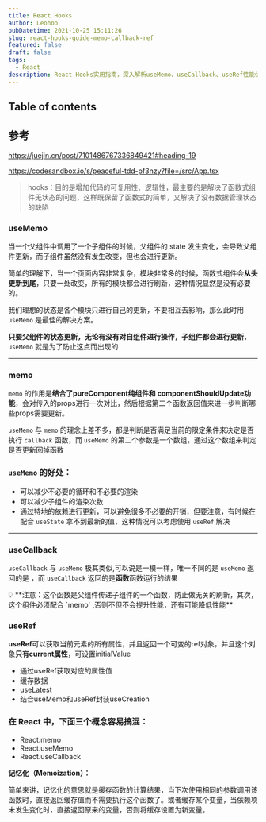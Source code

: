 ```yaml
---
title: React Hooks
author: Leohoo
pubDatetime: 2021-10-25 15:11:26
slug: react-hooks-guide-memo-callback-ref
featured: false
draft: false
tags:
  - React
description: React Hooks实用指南，深入解析useMemo、useCallback、useRef性能优化技巧，理解记忆化机制提升组件渲染效率。
---
```


## Table of contents


## 参考
https://juejin.cn/post/7101486767336849421#heading-19

https://codesandbox.io/s/peaceful-tdd-pf3nzy?file=/src/App.tsx

> hooks：目的是增加代码的可复用性、逻辑性，最主要的是解决了函数式组件无状态的问题，这样既保留了函数式的简单，又解决了没有数据管理状态的缺陷
>

### useMemo

当一个父组件中调用了一个子组件的时候，父组件的 state 发生变化，会导致父组件更新，而子组件虽然没有发生改变，但也会进行更新。

简单的理解下，当一个页面内容非常复杂，模块非常多的时候，函数式组件会**从头更新到尾**，只要一处改变，所有的模块都会进行刷新，这种情况显然是没有必要的。

我们理想的状态是各个模块只进行自己的更新，不要相互去影响，那么此时用 `useMemo` 是最佳的解决方案。

**只要父组件的状态更新，无论有没有对自组件进行操作，子组件都会进行更新**， `useMemo` 就是为了防止这点而出现的

---

### memo

`memo` 的作用是**结合了pureComponent纯组件和 componentShouldUpdate功能**，会对传入的props进行一次对比，然后根据第二个函数返回值来进一步判断哪些props需要更新。

`useMemo` 与 `memo` 的理念上差不多，都是判断是否满足当前的限定条件来决定是否执行 `callback` 函数，而 `useMemo` 的第二个参数是一个数组，通过这个数组来判定是否更新回掉函数

### `useMemo` 的好处：

- 可以减少不必要的循环和不必要的渲染
- 可以减少子组件的渲染次数
- 通过特地的依赖进行更新，可以避免很多不必要的开销，但要注意，有时候在配合 `useState` 拿不到最新的值，这种情况可以考虑使用 `useRef` 解决

---

### useCallback

`useCallback` 与 `useMemo` 极其类似,可以说是一模一样，唯一不同的是 `useMemo` 返回的是 ，而 `useCallback` 返回的是**函数**函数运行的结果

<aside>
💡 **注意：这个函数是父组件传递子组件的一个函数，防止做无关的刷新，其次，这个组件必须配合 `memo` ,否则不但不会提升性能，还有可能降低性能**

</aside>

### useRef

**useRef**可以获取当前元素的所有属性，并且返回一个可变的ref对象，并且这个对象**只有current属性**，可设置initialValue

- 通过useRef获取对应的属性值
- 缓存数据
- useLatest
- 结合useMemo和useRef封装useCreation

### 在 React 中，下面三个概念容易搞混：

- React.memo
- React.useMemo
- React.useCallback

**记忆化（Memoization）：**

简单来讲，记忆化的意思就是缓存函数的计算结果，当下次使用相同的参数调用该函数时，直接返回缓存值而不需要执行这个函数了。或者缓存某个变量，当依赖项未发生变化时，直接返回原来的变量，否则将缓存设置为新变量。
